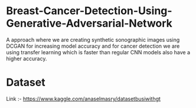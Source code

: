 # Breast-Cancer-Detection-Using-Generative-Adversarial-Network
A approach where we are creating synthetic sonographic images using DCGAN for increasing model accuracy and for cancer detection we are using transfer learning which is faster than regular CNN models also have a higher accuracy.

# Dataset
Link :- https://www.kaggle.com/anaselmasry/datasetbusiwithgt
